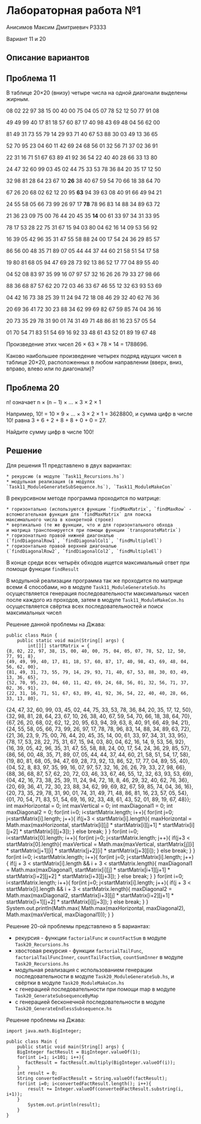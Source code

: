 Лабораторная работа №1
======

Анисимов Максим Дмитриевич Р3333

Вариант 11 и 20

Описание вариантов
---

Проблема 11
---

В таблице 20×20 (внизу) четыре числа на одной диагонали выделены жирным.

08 02 22 97 38 15 00 40 00 75 04 05 07 78 52 12 50 77 91 08

49 49 99 40 17 81 18 57 60 87 17 40 98 43 69 48 04 56 62 00

81 49 31 73 55 79 14 29 93 71 40 67 53 88 30 03 49 13 36 65

52 70 95 23 04 60 11 42 69 24 68 56 01 32 56 71 37 02 36 91

22 31 16 71 51 67 63 89 41 92 36 54 22 40 40 28 66 33 13 80

24 47 32 60 99 03 45 02 44 75 33 53 78 36 84 20 35 17 12 50

32 98 81 28 64 23 67 10 **26** 38 40 67 59 54 70 66 18 38 64 70

67 26 20 68 02 62 12 20 95 **63** 94 39 63 08 40 91 66 49 94 21

24 55 58 05 66 73 99 26 97 17 **78** 78 96 83 14 88 34 89 63 72

21 36 23 09 75 00 76 44 20 45 35 **14** 00 61 33 97 34 31 33 95

78 17 53 28 22 75 31 67 15 94 03 80 04 62 16 14 09 53 56 92

16 39 05 42 96 35 31 47 55 58 88 24 00 17 54 24 36 29 85 57

86 56 00 48 35 71 89 07 05 44 44 37 44 60 21 58 51 54 17 58

19 80 81 68 05 94 47 69 28 73 92 13 86 52 17 77 04 89 55 40

04 52 08 83 97 35 99 16 07 97 57 32 16 26 26 79 33 27 98 66

88 36 68 87 57 62 20 72 03 46 33 67 46 55 12 32 63 93 53 69

04 42 16 73 38 25 39 11 24 94 72 18 08 46 29 32 40 62 76 36

20 69 36 41 72 30 23 88 34 62 99 69 82 67 59 85 74 04 36 16

20 73 35 29 78 31 90 01 74 31 49 71 48 86 81 16 23 57 05 54

01 70 54 71 83 51 54 69 16 92 33 48 61 43 52 01 89 19 67 48

Произведение этих чисел 26 × 63 × 78 × 14 = 1788696.

Каково наибольшее произведение четырех подряд идущих чисел в таблице 20×20,
расположенных в любом направлении (вверх, вниз, вправо, влево или по диагонали)?

Проблема 20
---

n! означает n × (n − 1) × ... × 3 × 2 × 1

Например, 10! = 10 × 9 × ... × 3 × 2 × 1 = 3628800,
и сумма цифр в числе 10! равна 3 + 6 + 2 + 8 + 8 + 0 + 0 = 27.

Найдите сумму цифр в числе 100!

Решение
---

Для решения 11 представлено в двух вариантах:

    * рекурсию (в модуле `Task11_Recursions.hs`)
    * модульная реализация (в модулях `Task11_ModuleGenerateSubSequence.hs`), `Task11_ModuleMakeCon`

В рекурсивном методе программа проходится по матрице:

    * горизонтально (используются функции `findMaxMatrix`, `findMaxRow` -
    вспомогательная функция для `findMaxMatrix` для поиска 
    максимального числа в конкретной строке)
    * вертикально (те же функции, что и для горизонтального обхода 
    и матрица транспонируется при помощи функции `transponateMatrix`)
    * горизонатльно правой нижней диагональю 
    (`findDiagonalRow1`, `findDiagonalCol1`, `findMultipleEl`)
    * горизонтально правой верхней диагональю 
    (`findDiagonalRow2`, `findDiagonalCol2`, `findMultipleEl`)

В конце среди всех четырёх обходов ищется максимальный ответ
при помощи  функции `findResult`

В модульной реализации программа так же проходится по матрице всеми 4
 способами,
но в модуле `Task11_ModuleGenerateSub.hs` осуществляется
генерация последовательности максимальных чисел
после каждого из проходов,
затем в модуле `Task11_ModuleMakeCon.hs`
осуществляется свёртка всех последовательностей
и поиск максимальных чисел

Решение данной проблемы на Джава:

    public class Main {
        public static void main(String[] args) {
            int[][] startMatrix = {
    {8, 02, 22, 97, 38, 15, 00, 40, 00, 75, 04, 05, 07, 78, 52, 12, 50, 77, 91, 8},
    {49, 49, 99, 40, 17, 81, 18, 57, 60, 87, 17, 40, 98, 43, 69, 48, 04, 56, 62, 00},
    {81, 49, 31, 73, 55, 79, 14, 29, 93, 71, 40, 67, 53, 88, 30, 03, 49, 13, 36, 65},
    {52, 70, 95, 23, 04, 60, 11, 42, 69, 24, 68, 56, 01, 32, 56, 71, 37, 02, 36, 91},
    {22, 31, 16, 71, 51, 67, 63, 89, 41, 92, 36, 54, 22, 40, 40, 28, 66, 33, 13, 80},
   {24, 47, 32, 60, 99, 03, 45, 02, 44, 75, 33, 53, 78, 36, 84, 20, 35, 17, 12, 50},
    {32, 98, 81, 28, 64, 23, 67, 10, 26, 38, 40, 67, 59, 54, 70, 66, 18, 38, 64, 70},
    {67, 26, 20, 68, 02, 62, 12, 20, 95, 63, 94, 39, 63, 8, 40, 91, 66, 49, 94, 21},
    {24, 55, 58, 05, 66, 73, 99, 26, 97, 17, 78, 78, 96, 83, 14, 88, 34, 89, 63, 72},
    {21, 36, 23, 9, 75, 00, 76, 44, 20, 45, 35, 14, 00, 61, 33, 97, 34, 31, 33, 95},
    {78, 17, 53, 28, 22, 75, 31, 67, 15, 94, 03, 80, 04, 62, 16, 14, 9, 53, 56, 92},
    {16, 39, 05, 42, 96, 35, 31, 47, 55, 58, 88, 24, 00, 17, 54, 24, 36, 29, 85, 57},
    {86, 56, 00, 48, 35, 71, 89, 07, 05, 44, 44, 37, 44, 60, 21, 58, 51, 54, 17, 58},
    {19, 80, 81, 68, 05, 94, 47, 69, 28, 73, 92, 13, 86, 52, 17, 77, 04, 89, 55, 40},
    {04, 52, 8, 83, 97, 35, 99, 16, 07, 97, 57, 32, 16, 26, 26, 79, 33, 27, 98, 66},
    {88, 36, 68, 87, 57, 62, 20, 72, 03, 46, 33, 67, 46, 55, 12, 32, 63, 93, 53, 69},
    {04, 42, 16, 73, 38, 25, 39, 11, 24, 94, 72, 18, 8, 46, 29, 32, 40, 62, 76, 36},
    {20, 69, 36, 41, 72, 30, 23, 88, 34, 62, 99, 69, 82, 67, 59, 85, 74, 04, 36, 16},
    {20, 73, 35, 29, 78, 31, 90, 01, 74, 31, 49, 71, 48, 86, 81, 16, 23, 57, 05, 54},
    {01, 70, 54, 71, 83, 51, 54, 69, 16, 92, 33, 48, 61, 43, 52, 01, 89, 19, 67, 48}};
            int maxHorizontal = 0;
            int maxVertical = 0;
            int maxDiagonal1 = 0;
            int maxDiagonal2 = 0;
            for(int i=0; i<startMatrix.length; i++){
                for(int j=0; j<startMatrix[i].length; j++){
                    if(j+3 < startMatrix[i].length){
                        maxHorizontal = Math.max(maxHorizontal, startMatrix[i][j]
     * startMatrix[i][j+1] * startMatrix[i][j+2] * startMatrix[i][j+3]);
                    }
                    else break;
                }
            }
            for(int i=0; i<startMatrix[0].length; i++){
                for(int j=0; j<startMatrix.length; j++){
                    if(j+3 < startMatrix[0].length){
                        maxVertical = Math.max(maxVertical, startMatrix[j][i]
    * startMatrix[j+1][i] * startMatrix[j+2][i] * startMatrix[j+3][i]);
                    }
                    else break;
                }
            }
            for(int i=0; i<startMatrix.length; i++){
                for(int j=0; j<startMatrix[i].length; j++){
                    if(j + 3 < startMatrix[i].length && i + 3 < startMatrix.length){
                        maxDiagonal1 = Math.max(maxDiagonal1, startMatrix[i][j]
     * startMatrix[i+1][j+1] * startMatrix[i+2][j+2] * startMatrix[i+3][j+3]);
                    }
                    else break;
                }
            }
            for(int i=0; i<startMatrix.length; i++){
                for(int j=0; j<startMatrix[i].length; j++){
                    if(j + 3 < startMatrix[i].length && i + 3 < startMatrix.length){
                        maxDiagonal2 = Math.max(maxDiagonal2, startMatrix[i+3][j]
     * startMatrix[i+2][j+1] * startMatrix[i+1][j+2] * startMatrix[i][j+3]);
                    }
                    else break;
                }
            }
            System.out.println(Math.max(
    Math.max(maxHorizontal, maxDiagonal2), Math.max(maxVertical,
     maxDiagonal1)));
        }
    }

Решение 20-ой проблемы представлено в 5 вариантах:

 * рекурсия - функции `factorialFunc` и `countFactSum` в модуле `Task20_Recursions.hs`
 * хвостовая рекурсия - функции `factorialTailFunc`, `factorialTailFuncInner`, 
    `countTailFactSum`, `countSumInner` в модуле `Task20_Recursions.hs`
 * модульная реализация с использованием генерации 
    последовательности в модуле 
    `Task20_ModuleGenerateSub.hs`, 
    и свёртки в модуле `Task20_ModuleMakeCon.hs`
 * с генерацией последовательности при помощи map в модуле `Task20_GenerateSubsequenceByMap`
 * с генерацией бесконечной последовательности в модуле `Task20_GenerateEndlessSubsequence.hs`

Решение проблемы на Джава:

    import java.math.BigInteger;

    public class Main {
        public static void main(String[] args) {
        BigInteger factResult = BigInteger.valueOf(1);
        for(int i=1; i<101; i++){
           factResult = factResult.multiply(BigInteger.valueOf(i));
        }
        int result = 0;
        String convertedFactResult = String.valueOf(factResult);
        for(int i=0; i<convertedFactResult.length(); i++){
            result += Integer.valueOf(convertedFactResult.substring(i, i+1));
        }
            System.out.println(result);
        }
    }

